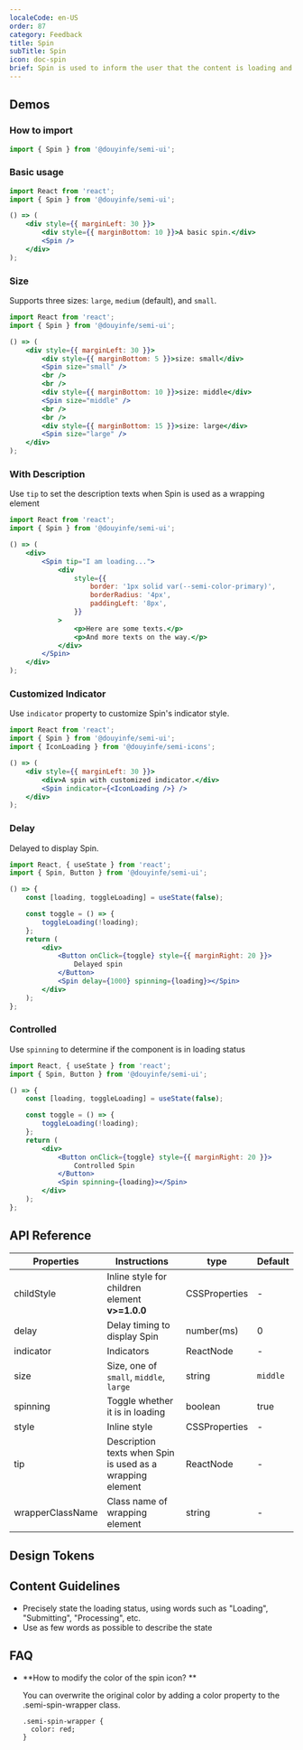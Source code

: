 ```yaml
---
localeCode: en-US
order: 87
category: Feedback
title: Spin
subTitle: Spin
icon: doc-spin
brief: Spin is used to inform the user that the content is loading and may take an uncertain period of time.
---
```


## Demos

### How to import

```jsx
import { Spin } from '@douyinfe/semi-ui';
```

### Basic usage

```jsx live=true
import React from 'react';
import { Spin } from '@douyinfe/semi-ui';

() => (
    <div style={{ marginLeft: 30 }}>
        <div style={{ marginBottom: 10 }}>A basic spin.</div>
        <Spin />
    </div>
);
```

### Size

Supports three sizes: `large`, `medium` (default), and `small`.

```jsx live=true
import React from 'react';
import { Spin } from '@douyinfe/semi-ui';

() => (
    <div style={{ marginLeft: 30 }}>
        <div style={{ marginBottom: 5 }}>size: small</div>
        <Spin size="small" />
        <br />
        <br />
        <div style={{ marginBottom: 10 }}>size: middle</div>
        <Spin size="middle" />
        <br />
        <br />
        <div style={{ marginBottom: 15 }}>size: large</div>
        <Spin size="large" />
    </div>
);
```

### With Description

Use `tip` to set the description texts when Spin is used as a wrapping element

```jsx live=true
import React from 'react';
import { Spin } from '@douyinfe/semi-ui';

() => (
    <div>
        <Spin tip="I am loading...">
            <div
                style={{
                    border: '1px solid var(--semi-color-primary)',
                    borderRadius: '4px',
                    paddingLeft: '8px',
                }}
            >
                <p>Here are some texts.</p>
                <p>And more texts on the way.</p>
            </div>
        </Spin>
    </div>
);
```

### Customized Indicator

Use `indicator` property to customize Spin's indicator style.

```jsx live=true
import React from 'react';
import { Spin } from '@douyinfe/semi-ui';
import { IconLoading } from '@douyinfe/semi-icons';

() => (
    <div style={{ marginLeft: 30 }}>
        <div>A spin with customized indicator.</div>
        <Spin indicator={<IconLoading />} />
    </div>
);
```

### Delay

Delayed to display Spin.

```jsx live=true hideInDSM
import React, { useState } from 'react';
import { Spin, Button } from '@douyinfe/semi-ui';

() => {
    const [loading, toggleLoading] = useState(false);

    const toggle = () => {
        toggleLoading(!loading);
    };
    return (
        <div>
            <Button onClick={toggle} style={{ marginRight: 20 }}>
                Delayed spin
            </Button>
            <Spin delay={1000} spinning={loading}></Spin>
        </div>
    );
};
```

### Controlled

Use `spinning` to determine if the component is in loading status

```jsx live=true hideInDSM
import React, { useState } from 'react';
import { Spin, Button } from '@douyinfe/semi-ui';

() => {
    const [loading, toggleLoading] = useState(false);

    const toggle = () => {
        toggleLoading(!loading);
    };
    return (
        <div>
            <Button onClick={toggle} style={{ marginRight: 20 }}>
                Controlled Spin
            </Button>
            <Spin spinning={loading}></Spin>
        </div>
    );
};
```

## API Reference

| Properties       | Instructions                                              | type       | Default  |
| ---------------- | --------------------------------------------------------- | ---------- | -------- |
| childStyle       | Inline style for children element **v>=1.0.0**            | CSSProperties     | -        |
| delay            | Delay timing to display Spin                              | number(ms) | 0        |
| indicator        | Indicators                                                | ReactNode  | -        |
| size             | Size, one of `small`, `middle`, `large`                   | string     | `middle` |
| spinning         | Toggle whether it is in loading                           | boolean    | true     |
| style            | Inline style                                              | CSSProperties     | -        |
| tip              | Description texts when Spin is used as a wrapping element | ReactNode     | -        |
| wrapperClassName | Class name of wrapping element                            | string     | -        |

## Design Tokens

<DesignToken/>

## Content Guidelines
- Precisely state the loading status, using words such as "Loading", "Submitting", "Processing", etc.
- Use as few words as possible to describe the state

## FAQ

-   **How to modify the color of the spin icon? **

    You can overwrite the original color by adding a color property to the .semi-spin-wrapper class.

    ```
    .semi-spin-wrapper {
      color: red;
    }
    ```
